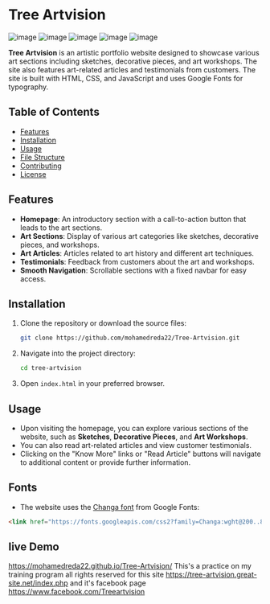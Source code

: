 # Tree Artvision
![image](https://github.com/user-attachments/assets/77931a1e-83ff-4e15-92fc-4db9cd4122dd)
![image](https://github.com/user-attachments/assets/0112571f-c299-4d1d-afe6-c294d1aca012)
![image](https://github.com/user-attachments/assets/7c8f3460-1e2d-4968-99be-1c35334a5c05)
![image](https://github.com/user-attachments/assets/d91d4cef-80ac-4303-9057-23d9207da2b1)
![image](https://github.com/user-attachments/assets/ab4de77b-c7c0-424b-985b-d25b693a74ba)

**Tree Artvision** is an artistic portfolio website designed to showcase various art sections including sketches, decorative pieces, and art workshops. The site also features art-related articles and testimonials from customers. The site is built with HTML, CSS, and JavaScript and uses Google Fonts for typography.

## Table of Contents
- [Features](#features)
- [Installation](#installation)
- [Usage](#usage)
- [File Structure](#file-structure)
- [Contributing](#contributing)
- [License](#license)

## Features
- **Homepage**: An introductory section with a call-to-action button that leads to the art sections.
- **Art Sections**: Display of various art categories like sketches, decorative pieces, and workshops.
- **Art Articles**: Articles related to art history and different art techniques.
- **Testimonials**: Feedback from customers about the art and workshops.
- **Smooth Navigation**: Scrollable sections with a fixed navbar for easy access.
  
## Installation
1. Clone the repository or download the source files:
    ```bash
    git clone https://github.com/mohamedreda22/Tree-Artvision.git
    ```
2. Navigate into the project directory:
    ```bash
    cd tree-artvision
    ```
3. Open `index.html` in your preferred browser.

## Usage
- Upon visiting the homepage, you can explore various sections of the website, such as **Sketches**, **Decorative Pieces**, and **Art Workshops**.
- You can also read art-related articles and view customer testimonials.
- Clicking on the "Know More" links or "Read Article" buttons will navigate to additional content or provide further information.


## Fonts
- The website uses the [Changa font](https://fonts.google.com/specimen/Changa) from Google Fonts:
```html
<link href="https://fonts.googleapis.com/css2?family=Changa:wght@200..800&display=swap" rel="stylesheet">
```

## Iive Demo
https://mohamedreda22.github.io/Tree-Artvision/
This's a practice on my training program
all rights reserved for this site 
https://tree-artvision.great-site.net/index.php
and it's facebook page
https://www.facebook.com/Treeartvision

